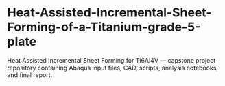 # Heat-Assisted-Incremental-Sheet-Forming-of-a-Titanium-grade-5-plate
Heat Assisted Incremental Sheet Forming for Ti6Al4V — capstone project repository containing Abaqus input files, CAD, scripts, analysis notebooks, and final report.
